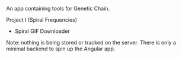 An app containing tools for Genetic Chain.

Project I (Spiral Frequencies)
- Spiral GIF Downloader

Note: nothing is being stored or tracked on the server. There is only a minimal backend to spin up the Angular app.
